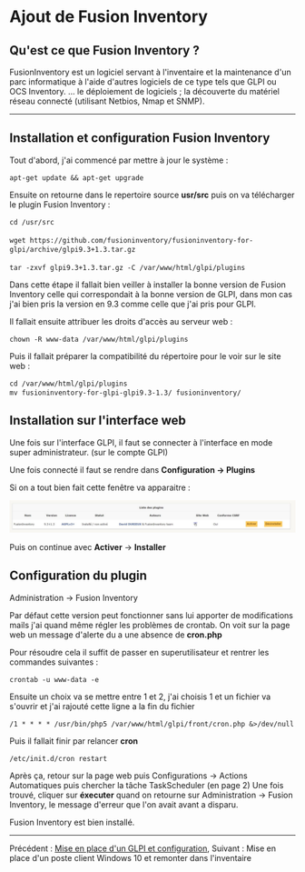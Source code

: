# Ajout de Fusion Inventory 

## Qu'est ce que Fusion Inventory ? 

FusionInventory est un logiciel servant à l'inventaire et la maintenance d'un parc informatique à l'aide d'autres logiciels de ce type tels que GLPI ou OCS Inventory. ... le déploiement de logiciels ; la découverte du matériel réseau connecté (utilisant Netbios, Nmap et SNMP).

***

## Installation et configuration Fusion Inventory 

Tout d'abord, j'ai commencé par mettre à jour le système : 

```
apt-get update && apt-get upgrade
```

Ensuite on retourne dans le repertoire source **usr/src** puis on va télécharger le plugin Fusion Inventory :

```
cd /usr/src

wget https://github.com/fusioninventory/fusioninventory-for-glpi/archive/glpi9.3+1.3.tar.gz

tar -zxvf glpi9.3+1.3.tar.gz -C /var/www/html/glpi/plugins 

```
Dans cette étape il fallait bien veiller à installer la bonne version de Fusion Inventory celle qui correspondait à la bonne version de GLPI, dans mon cas j'ai bien pris la version en 9.3 comme celle que j'ai pris pour GLPI.

Il fallait ensuite attribuer les droits d'accès au serveur web :

```
chown -R www-data /var/www/html/glpi/plugins
```

Puis il fallait préparer la compatibilité du répertoire pour le voir sur le site web : 

```
cd /var/www/html/glpi/plugins
mv fusioninventory-for-glpi-glpi9.3-1.3/ fusioninventory/
```

## Installation sur l'interface web 

Une fois sur l'interface GLPI, il faut se connecter à l'interface en mode super administrateur. (sur le compte GLPI)

Une fois connecté il faut se rendre dans **Configuration -> Plugins**

Si on a tout bien fait cette fenêtre va apparaitre : 

<img src="../images/8.JPG" >

Puis on continue avec **Activer** -> **Installer** 

## Configuration du plugin 

Administration -> Fusion Inventory 

Par défaut cette version peut fonctionner sans lui apporter de modifications mails j'ai quand même régler les problèmes de crontab. 
On voit sur la page web un message d'alerte du a une absence de **cron.php**

Pour résoudre cela il suffit de passer en superutilisateur et rentrer les commandes suivantes : 

```
crontab -u www-data -e
```

Ensuite un choix va se mettre entre 1 et 2, j'ai choisis 1 et un fichier va s'ouvrir et j'ai rajouté cette ligne a la fin du fichier 

```
/1 * * * * /usr/bin/php5 /var/www/html/glpi/front/cron.php &>/dev/null

````

Puis il fallait finir par relancer **cron**

```
/etc/init.d/cron restart
```

Après ça, retour sur la page web puis Configurations -> Actions Automatiques puis chercher la tâche TaskScheduler (en page 2)
Une fois trouvé, cliquer sur **éxecuter** quand on retourne sur Administration -> Fusion Inventory, le message d'erreur que l'on avait avant a disparu. 

Fusion Inventory est bien installé.

***

Précédent : [Mise en place d'un GLPI et configuration](glpi.md), Suivant : Mise en place d'un poste client Windows 10 et remonter dans l'inventaire
